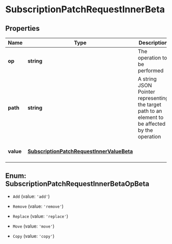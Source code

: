 # SubscriptionPatchRequestInnerBeta

## Properties

Name | Type | Description | Notes
------------ | ------------- | ------------- | -------------
**op** | **string** | The operation to be performed | [default to undefined]
**path** | **string** | A string JSON Pointer representing the target path to an element to be affected by the operation | [default to undefined]
**value** | [**SubscriptionPatchRequestInnerValueBeta**](SubscriptionPatchRequestInnerValueBeta.md) |  | [optional] [default to undefined]



## Enum: SubscriptionPatchRequestInnerBetaOpBeta


* `Add` (value: `'add'`)

* `Remove` (value: `'remove'`)

* `Replace` (value: `'replace'`)

* `Move` (value: `'move'`)

* `Copy` (value: `'copy'`)



